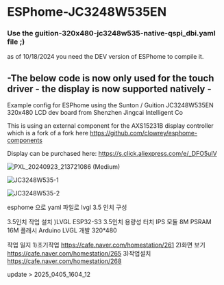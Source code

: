 # ESPhome-JC3248W535EN


### Use the guition-320x480-jc3248w535-native-qspi_dbi.yaml file ;) 
as of 10/18/2024 you need the DEV version of ESPhome to compile it. 

## -The below code is now only used for the touch driver - the display is now supported natively -

Example config for ESPhome using the Sunton / Guition JC3248W535EN 320x480 LCD dev board from Shenzhen Jingcai Intelligent Co

This is using an external component for the AXS15231B display controller which is a fork of a fork here https://github.com/clowrey/esphome-components

Display can be purchased here: https://s.click.aliexpress.com/e/_DFO5uIV

![PXL_20240923_213721086 (Medium)](https://github.com/user-attachments/assets/bf265af9-d540-4c37-9f80-43b1947c548c)

![JC3248W535-1](https://github.com/user-attachments/assets/8bbe643f-7f15-479f-958d-1e601d22e327)

![JC3248W535-2](https://github.com/user-attachments/assets/5ced7374-3ca7-42e9-bc00-cb662bc2396b)



esphome 으로 yaml 파일로  lvgl 3.5 인치  구성 

3.5인치 작업 설치 )LVGL ESP32-S3 3.5인치 용량성 터치 IPS 모듈 8M PSRAM 16M 플래시 Arduino LVGL 개발 320*480

작업 일지
1)초기작업
https://cafe.naver.com/homestation/261
2)화면 보기
https://cafe.naver.com/homestation/265
3)작업설치
https://cafe.naver.com/homestation/268

update > 2025_0405_1604_12
